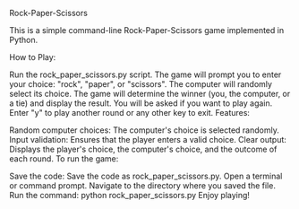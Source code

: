 Rock-Paper-Scissors

This is a simple command-line Rock-Paper-Scissors game implemented in Python.

How to Play:

Run the rock_paper_scissors.py script.
The game will prompt you to enter your choice: "rock", "paper", or "scissors".
The computer will randomly select its choice.
The game will determine the winner (you, the computer, or a tie) and display the result.
You will be asked if you want to play again. Enter "y" to play another round or any other key to exit.
Features:

Random computer choices: The computer's choice is selected randomly.
Input validation: Ensures that the player enters a valid choice.
Clear output: Displays the player's choice, the computer's choice, and the outcome of each round.
To run the game:

Save the code: Save the code as rock_paper_scissors.py.
Open a terminal or command prompt.
Navigate to the directory where you saved the file.
Run the command: python rock_paper_scissors.py
Enjoy playing!
